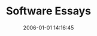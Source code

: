 ---
date: 2006-01-01 14:16:45
link:
  source: delicious
  source_url: https://del.icio.us/roytang
  text: Software Essays
  url: http://www.technicat.com/writing/index.html
slug: software-essays
source: delicious
tags:
- software
- articles
title: Software Essays
---